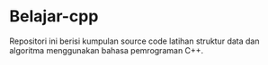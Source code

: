 # Belajar-cpp
Repositori ini berisi kumpulan source code latihan struktur data dan algoritma menggunakan bahasa pemrograman C++.
